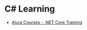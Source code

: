 # C# Learning

* [Alura Courses - .NET Core Training](https://cursos.alura.com.br/formacao-dotnet) 
